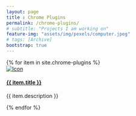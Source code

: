```yaml
---
layout: page
title : Chrome Plugins
permalink: /chrome-plugins/
# subtitle: "Projects I am working on"
feature-img: "assets/img/pexels/computer.jpeg"
# tags: [Archive]
bootstrap: true
---
```


<div class="container-fluid">
    <div class="row justify-content-center">
        {% for item in site.chrome-plugins %}
        <div class="col-6">
            <div class="row">
                <div class="col-4">
                    <a href="{{ item.url | relative_url }}">
                        <img src="{{ item.product-icon | relative_url }}" alt="Icon" class="img-fluid" />
                    </a>
                </div>
                <div class="col-8">
                    <a href="{{ item.url | relative_url }}">
                        <h4 style="text-align: left;">
                            {{ item.title }}
                        </h4>
                    </a>
                    <p style="text-align: left;">
                        {{ item.description }}
                    </p>
                </div>
            </div>
        </div>
        {% endfor %}
    </div>
</div>